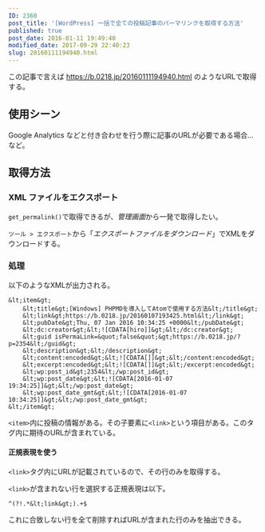 ```yaml
---
ID: 2360
post_title: '[WordPress] 一括で全ての投稿記事のパーマリンクを取得する方法'
published: true
post_date: 2016-01-11 19:49:40
modified_date: 2017-09-29 22:40:23
slug: 20160111194940.html
---
```

この記事で言えば https://b.0218.jp/20160111194940.html のようなURLで取得する。

<!--more-->

## 使用シーン
Google Analytics などと付き合わせを行う際に記事のURLが必要である場合… など。

## 取得方法
### XML ファイルをエクスポート

`get_permalink()`で取得できるが、*管理画面*から一発で取得したい。

`ツール > エクスポート`から「*エクスポートファイルをダウンロード*」でXMLをダウンロードする。

### 処理
以下のようなXMLが出力される。

```language-xml
&lt;item&gt;
    &lt;title&gt;[Windows] PHPMDを導入してAtomで使用する方法&lt;/title&gt;
    &lt;link&gt;https://b.0218.jp/20160107193425.html&lt;/link&gt;
    &lt;pubDate&gt;Thu, 07 Jan 2016 10:34:25 +0000&lt;/pubDate&gt;
    &lt;dc:creator&gt;&lt;![CDATA[hiro]]&gt;&lt;/dc:creator&gt;
    &lt;guid isPermaLink=&quot;false&quot;&gt;https://b.0218.jp/?p=2354&lt;/guid&gt;
    &lt;description&gt;&lt;/description&gt;
    &lt;content:encoded&gt;&lt;![CDATA[]]&gt;&lt;/content:encoded&gt;
    &lt;excerpt:encoded&gt;&lt;![CDATA[]]&gt;&lt;/excerpt:encoded&gt;
    &lt;wp:post_id&gt;2354&lt;/wp:post_id&gt;
    &lt;wp:post_date&gt;&lt;![CDATA[2016-01-07 19:34:25]]&gt;&lt;/wp:post_date&gt;
    &lt;wp:post_date_gmt&gt;&lt;![CDATA[2016-01-07 10:34:25]]&gt;&lt;/wp:post_date_gmt&gt;
&lt;/item&gt;
```

`<item>`内に投稿の情報がある。その子要素に`<link>`という項目がある。このタグ内に期待のURLが含まれている。

#### 正規表現を使う

`<link>`タグ内にURLが記載されているので、その行のみを取得する。

`<link>`が含まれない行を選択する正規表現は以下。

```
^(?!.*&lt;link&gt;).+$
```

これに合致しない行を全て削除すればURLが含まれた行のみを抽出できる。
